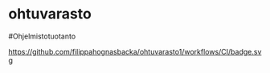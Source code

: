 # ohtuvarasto
#Ohjelmistotuotanto

https://github.com/filippahognasbacka/ohtuvarasto1/workflows/CI/badge.svg
